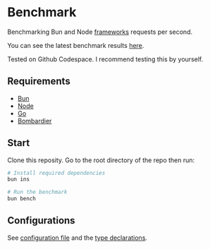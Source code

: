 # Benchmark
Benchmarking Bun and Node [frameworks](/src) requests per second.

You can see the latest benchmark results [here](/results/index.md).

Tested on Github Codespace. I recommend testing this by yourself.

## Requirements
- [Bun](https://bun.sh)
- [Node](https://nodejs.org)
- [Go](https://go.dev/dl)
- [Bombardier](https://github.com/codesenberg/bombardier)

## Start
Clone this reposity. Go to the root directory of the repo then run:
```bash
# Install required dependencies
bun ins

# Run the benchmark
bun bench
```

## Configurations
See [configuration file](/config.json) and the [type declarations](/lib/types.ts). 